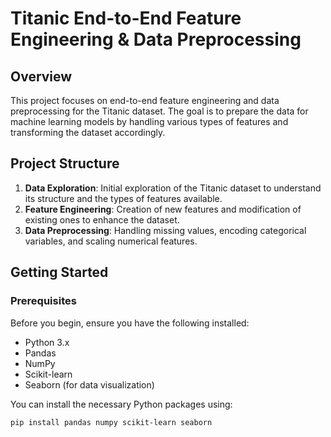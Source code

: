 # Titanic End-to-End Feature Engineering & Data Preprocessing

## Overview

This project focuses on end-to-end feature engineering and data preprocessing for the Titanic dataset. The goal is to prepare the data for machine learning models by handling various types of features and transforming the dataset accordingly.

## Project Structure

1. **Data Exploration**: Initial exploration of the Titanic dataset to understand its structure and the types of features available.
2. **Feature Engineering**: Creation of new features and modification of existing ones to enhance the dataset.
3. **Data Preprocessing**: Handling missing values, encoding categorical variables, and scaling numerical features.

## Getting Started

### Prerequisites

Before you begin, ensure you have the following installed:

- Python 3.x
- Pandas
- NumPy
- Scikit-learn
- Seaborn (for data visualization)

You can install the necessary Python packages using:

```bash
pip install pandas numpy scikit-learn seaborn
```
